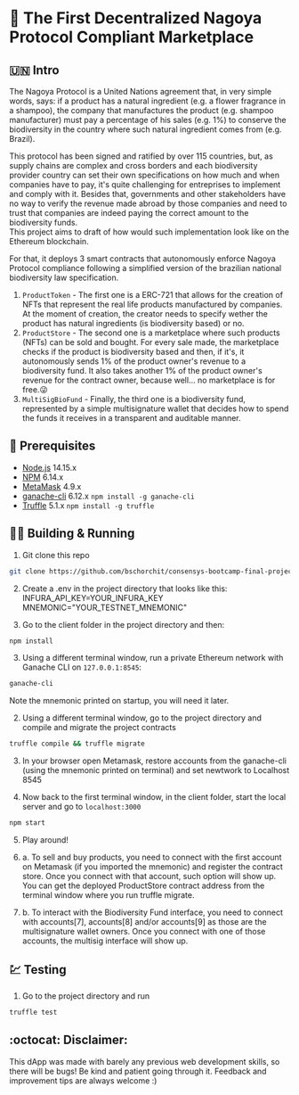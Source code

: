 # :deciduous_tree: The First Decentralized Nagoya Protocol Compliant Marketplace
## :united_nations: Intro
The Nagoya Protocol is a United Nations agreement that, in very simple words, says: if a product has a natural ingredient (e.g. a flower fragrance in a shampoo), the company that manufactures the product (e.g. shampoo manufacturer) must pay a percentage of his sales (e.g. 1%) to conserve the biodiversity in the country where such natural ingredient comes from (e.g. Brazil).  
  
This protocol has been signed and ratified by over 115 countries, but, as supply chains are complex and cross borders and each biodiversity provider country can set their own specifications on how much and when companies have to pay, it's quite challenging for entreprises to implement and comply with it. Besides that, governments and other stakeholders have no way to verify the revenue made abroad by those companies and need to trust that companies are indeed paying the correct amount to the biodiversity funds.  
This project aims to draft of how would such implementation look like on the Ethereum blockchain.  
  
For that, it deploys 3 smart contracts that autonomously enforce Nagoya Protocol compliance following a simplified version of the brazilian national biodiversity law specification.   
1. `ProductToken` - The first one is a ERC-721 that allows for the creation of NFTs that represent the real life products manufactured by companies. At the moment of creation, the creator needs to specify wether the product has natural ingredients (is biodiversity based) or no.  
2. `ProductStore` - The second one is a marketplace where such products (NFTs) can be sold and bought. For every sale made, the marketplace checks if the product is biodiversity based and then, if it's, it autonomously sends 1% of the product owner's revenue to a biodiversity fund. It also takes another 1% of the product owner's revenue for the contract owner, because well... no marketplace is for free.:stuck_out_tongue_winking_eye:  
3. `MultiSigBioFund` - Finally, the third one is a biodiversity fund, represented by a simple multisignature wallet that decides how to spend the funds it receives in a transparent and auditable manner.


## :electric_plug: Prerequisites

- [Node.js](https://nodejs.org) 14.15.x
- [NPM](https://npm.org) 6.14.x
- [MetaMask](https://metamask.io/) 4.9.x
- [ganache-cli](https://github.com/trufflesuite/ganache-cli) 6.12.x `npm install -g ganache-cli`
- [Truffle](https://truffleframework.com/) 5.1.x `npm install -g truffle`

## :woman_technologist: Building & Running

1. Git clone this repo 

```bash
git clone https://github.com/bschorchit/consensys-bootcamp-final-project.git
```

2. Create a .env in the project directory that looks like this:
INFURA_API_KEY=YOUR_INFURA_KEY
MNEMONIC="YOUR_TESTNET_MNEMONIC"

2. Go to the client folder in the project directory and then:

```bash
npm install
```

3. Using a different terminal window, run a private Ethereum network with Ganache CLI on `127.0.0.1:8545`:

```bash
ganache-cli
```

Note the mnemonic printed on startup, you will need it later.

2. Using a different terminal window, go to the project directory and compile and migrate the project contracts

```bash
truffle compile && truffle migrate
```

3. In your browser open Metamask, restore accounts from the ganache-cli (using the mnemonic printed on terminal) and set newtwork to Localhost 8545

4. Now back to the first terminal window, in the client folder, start the local server and go to `localhost:3000`

```bash
npm start
```

5. Play around! 

5. a. To sell and buy products, you need to connect with the first account on Metamask (if you imported the mnemonic) and register the contract store. Once you connect with that account, such option will show up. You can get the deployed ProductStore contract address from the terminal window where you run truffle migrate.

5. b. To interact with the Biodiversity Fund interface, you need to connect with accounts[7], accounts[8] and/or accounts[9] as those are the multisignature wallet owners. Once you connect with one of those accounts, the multisig interface will show up. 


## :chart: Testing

1. Go to the project directory and run

```bash
truffle test
```

## :octocat: Disclaimer: 
This dApp was made with barely any previous web development skills, so there will be bugs! Be kind and patient going through it.
Feedback and improvement tips are always welcome :)

